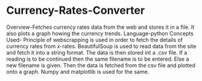 # Currency-Rates-Converter
Overview-Fetches currency rates data from the web and stores it in a file. It also plots a graph howing the currency trends.
Language-python
Concepts Used-
Principle of webscrapping is used in order to fetch the details of currency rates from x-rates. BeautifulSoup is used to read data from the site and fetch it into a string format. The data is then stored int a .csv file. If a reading is to be continued then the same filename is to be entered. Else a new filename is given. Then the data is fetched from the csv file and plotted onto a graph. Numpy and matplotlib is used for the same.

